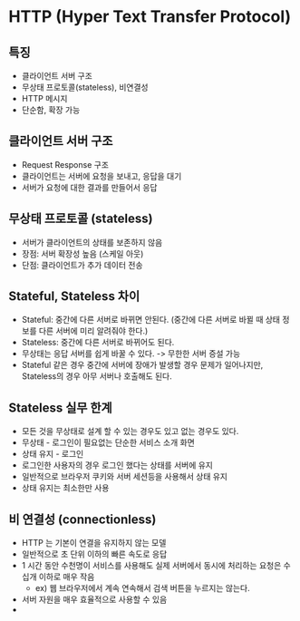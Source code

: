 # HTTP (Hyper Text Transfer Protocol)
## 특징
- 클라이언트 서버 구조
- 무상태 프로토콜(stateless), 비연결성
- HTTP 메시지
- 단순함, 확장 가능

## 클라이언트 서버 구조
- Request Response 구조
- 클라이언트는 서버에 요청을 보내고, 응답을 대기
- 서버가 요청에 대한 결과를 만들어서 응답

## 무상태 프로토콜 (stateless)
- 서버가 클라이언트의 상태를 보존하지 않음
- 장점: 서버 확장성 높음 (스케일 아웃)
- 단점: 클라이언트가 추가 데이터 전송

## Stateful, Stateless 차이
- Stateful: 중간에 다른 서버로 바뀌면 안된다. (중간에 다른 서버로 바뀔 때 상태 정보를 다른 서버에 미리 알려줘야 한다.)
- Stateless: 중간에 다른 서버로 바뀌어도 된다.
- 무상태는 응답 서버를 쉽게 바꿀 수 있다. -> 무한한 서버 증설 가능
- Stateful 같은 경우 중간에 서버에 장애가 발생할 경우 문제가 일어나지만, Stateless의 경우 아무 서버나 호출해도 된다.

## Stateless 실무 한계
- 모든 것을 무상태로 설계 할 수 있는 경우도 있고 없는 경우도 있다.
- 무상태 - 로그인이 필요없는 단순한 서비스 소개 화면
- 상태 유지 - 로그인
- 로그인한 사용자의 경우 로그인 했다는 상태를 서버에 유지
- 일반적으로 브라우저 쿠키와 서버 세션등을 사용해서 상태 유지
- 상태 유지는 최소한만 사용

## 비 연결성 (connectionless)
- HTTP 는 기본이 연결을 유지하지 않는 모델
- 일반적으로 초 단위 이하의 빠른 속도로 응답
- 1 시간 동안 수천명이 서비스를 사용해도 실제 서버에서 동시에 처리하는 요청은 수십개 이하로 매우 작음
  - ex) 웹 브라우저에서 계속 연속해서 검색 버튼을 누르지는 않는다.
- 서버 자원을 매우 효율적으로 사용할 수 있음
-  
